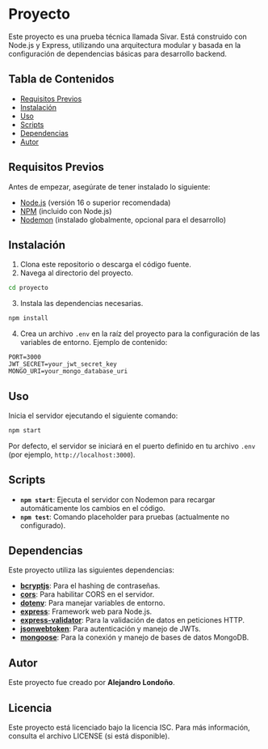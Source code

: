 # Proyecto

Este proyecto es una prueba técnica llamada Sivar. Está construido con Node.js y Express, utilizando una arquitectura modular y basada en la configuración de dependencias básicas para desarrollo backend.

## Tabla de Contenidos

- [Requisitos Previos](#requisitos-previos)
- [Instalación](#instalaci%C3%B3n)
- [Uso](#uso)
- [Scripts](#scripts)
- [Dependencias](#dependencias)
- [Autor](#autor)

## Requisitos Previos

Antes de empezar, asegúrate de tener instalado lo siguiente:

- [Node.js](https://nodejs.org/) (versión 16 o superior recomendada)
- [NPM](https://www.npmjs.com/) (incluido con Node.js)
- [Nodemon](https://nodemon.io/) (instalado globalmente, opcional para el desarrollo)

## Instalación

1. Clona este repositorio o descarga el código fuente.
2. Navega al directorio del proyecto.

```bash
cd proyecto
```

3. Instala las dependencias necesarias.

```bash
npm install
```

4. Crea un archivo `.env` en la raíz del proyecto para la configuración de las variables de entorno. Ejemplo de contenido:

```
PORT=3000
JWT_SECRET=your_jwt_secret_key
MONGO_URI=your_mongo_database_uri
```

## Uso

Inicia el servidor ejecutando el siguiente comando:

```bash
npm start
```

Por defecto, el servidor se iniciará en el puerto definido en tu archivo `.env` (por ejemplo, `http://localhost:3000`).

## Scripts

- **`npm start`**: Ejecuta el servidor con Nodemon para recargar automáticamente los cambios en el código.
- **`npm test`**: Comando placeholder para pruebas (actualmente no configurado).

## Dependencias

Este proyecto utiliza las siguientes dependencias:

- **[bcryptjs](https://www.npmjs.com/package/bcryptjs)**: Para el hashing de contraseñas.
- **[cors](https://www.npmjs.com/package/cors)**: Para habilitar CORS en el servidor.
- **[dotenv](https://www.npmjs.com/package/dotenv)**: Para manejar variables de entorno.
- **[express](https://www.npmjs.com/package/express)**: Framework web para Node.js.
- **[express-validator](https://www.npmjs.com/package/express-validator)**: Para la validación de datos en peticiones HTTP.
- **[jsonwebtoken](https://www.npmjs.com/package/jsonwebtoken)**: Para autenticación y manejo de JWTs.
- **[mongoose](https://www.npmjs.com/package/mongoose)**: Para la conexión y manejo de bases de datos MongoDB.

## Autor

Este proyecto fue creado por **Alejandro Londoño**.

## Licencia

Este proyecto está licenciado bajo la licencia ISC. Para más información, consulta el archivo LICENSE (si está disponible).


